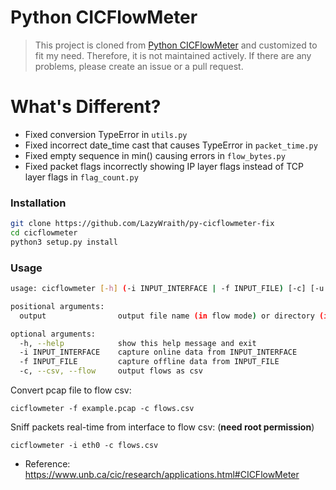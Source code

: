 # Python CICFlowMeter

> This project is cloned from [Python CICFlowMeter](https://github.com/datthinh1801/cicflowmeter) and customized to fit my need. Therefore, it is not maintained actively. If there are any problems, please create an issue or a pull request.  

# What's Different?
- Fixed conversion TypeError in `utils.py`
- Fixed incorrect date_time cast that causes TypeError in `packet_time.py`
- Fixed empty sequence in min() causing errors in `flow_bytes.py`
- Fixed packet flags incorrectly showing IP layer flags instead of TCP layer flags in `flag_count.py`

### Installation
```sh
git clone https://github.com/LazyWraith/py-cicflowmeter-fix
cd cicflowmeter
python3 setup.py install
```

### Usage
```sh
usage: cicflowmeter [-h] (-i INPUT_INTERFACE | -f INPUT_FILE) [-c] [-u URL_MODEL] output

positional arguments:
  output                output file name (in flow mode) or directory (in sequence mode)

optional arguments:
  -h, --help            show this help message and exit
  -i INPUT_INTERFACE    capture online data from INPUT_INTERFACE
  -f INPUT_FILE         capture offline data from INPUT_FILE
  -c, --csv, --flow     output flows as csv
```

Convert pcap file to flow csv:

```
cicflowmeter -f example.pcap -c flows.csv
```

Sniff packets real-time from interface to flow csv: (**need root permission**)

```
cicflowmeter -i eth0 -c flows.csv
```

- Reference: https://www.unb.ca/cic/research/applications.html#CICFlowMeter
